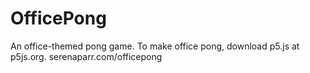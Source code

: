 # OfficePong
An office-themed pong game. To make office pong, download p5.js at p5js.org. 
serenaparr.com/officepong

